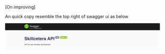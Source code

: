 [On improving]

An quick copy resemble the top right of swagger ui as below

![swagger ui](./Goal.png)